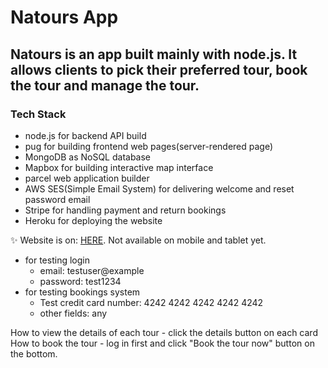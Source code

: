 # Natours App

## Natours is an app built mainly with node.js. It allows clients to pick their preferred tour, book the tour and manage the tour.

### Tech Stack
- node.js for backend API build
- pug for building frontend web pages(server-rendered page)
- MongoDB as NoSQL database
- Mapbox for building interactive map interface
- parcel web application builder
- AWS SES(Simple Email System) for delivering welcome and reset password email
- Stripe for handling payment and return bookings
- Heroku for deploying the website

✨ Website is on: [HERE](https://natours-simon.herokuapp.com/). Not available on mobile and tablet yet.
- for testing login 
    - email: testuser@example
    - password: test1234
- for testing bookings system
    - Test credit card number: 4242 4242 4242 4242 4242
    - other fields: any

How to view the details of each tour - click the details button on each card
How to book the tour - log in first and click "Book the tour now" button on the bottom.